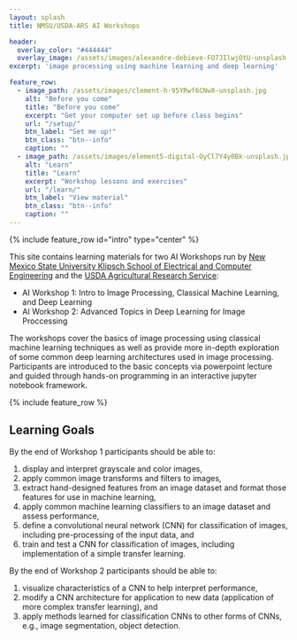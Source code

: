 ```yaml
---
layout: splash
title: NMSU/USDA-ARS AI Workshops

header:
  overlay_color: "#444444"
  overlay_image: /assets/images/alexandre-debieve-FO7JIlwjOtU-unsplash.jpg
excerpt: 'image processing using machine learning and deep learning'

feature_row:
  - image_path: /assets/images/clement-h-95YRwf6CNw8-unsplash.jpg
    alt: "Before you come"
    title: "Before you come"
    excerpt: "Get your computer set up before class begins"
    url: "/setup/"
    btn_label: "Set me up!"
    btn_class: "btn--info"
    caption: ""
  - image_path: /assets/images/element5-digital-OyCl7Y4y0Bk-unsplash.jpg
    alt: "Learn"
    title: "Learn"
    excerpt: "Workshop lessons and exercises"
    url: "/learn/"
    btn_label: "View material"
    btn_class: "btn--info"
    caption: ""
---
```



{% include feature_row id="intro" type="center" %}

This site contains learning materials for two AI Workshops run by [New Mexico State University Klipsch School of Electrical and Computer Engineering](https://ece.nmsu.edu/) and the [USDA Agricultural Research Service](https://ars.usda.gov):

 - AI Workshop 1: Intro to Image Processing, Classical Machine Learning, and Deep Learning
 - AI Workshop 2: Advanced Topics in Deep Learning for Image Proccessing

The workshops cover the basics of image processing using classical machine learning techniques as well as provide more in-depth exploration of some common deep learning architectures used in image processing. Participants are introduced to the basic concepts via powerpoint lecture and guided through hands-on programming in an interactive jupyter notebook framework. 

{% include feature_row %}

<!--
<a download href="/NMSU-USDA-ARS-AI-Workshops/assets/images/element5-digital-OyCl7Y4y0Bk-unsplash.jpg">
  Download test file
</a>
-->


## Learning Goals

By the end of Workshop 1 participants should be able to: 
  
  1) display and interpret grayscale and color images, <br>
  2) apply common image transforms and filters to images, <br>
  3) extract hand-designed features from an image dataset and format those features for use in machine learning, <br>
  4) apply common machine learning classifiers to an image dataset and assess performance, <br>
  5) define a convolutional neural network (CNN) for classification of images, including pre-processing of the input data, and<br>
  6) train and test a CNN for classification of images, including implementation of a simple transfer learning.



By the end of Workshop 2 participants should be able to: 

  1) visualize characteristics of a CNN to help interpret performance,<br>
  2) modify a CNN architecture for application to new data (application of more complex transfer learning), and<br>
  3) apply methods learned for classification CNNs to other forms of CNNs, e.g., image segmentation, object detection.

